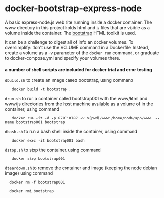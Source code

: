 # docker-bootstrap-express-node
A basic express-node.js web site running inside a docker container. The www directory in this project holds html and js files that are visible as a volume inside the container. The [bootstrap](https://getbootstrap.com/) HTML toolkit is used.

It can be a challenge to digest all of info an docker volumes.  To oversimplify: don't use the VOLUME command in a Dockerfile. Instead, create a volume as a -v parameter of the `docker run` command, or graduate to docker-compose.yml and specify your volumes there.

#### a number of shell scripts are included for docker trial and error testing
   `dbuild.sh` to create an image called bootstrap, using command
      
       docker build -t bootstrap .  

   `drun.sh`  to run a container called bootstrap001 with the www/html and www/js directories from the host machine available as a volume of in the container, using command 
      
       docker run -it -d -p 8787:8787 -v $(pwd)/www:/home/node/app/www  --name bootstrap001 bootstrap
   
   `dbash.sh` to run a bash shell inside the container, using command 
   
       docker exec -it bootstrap001 bash 
   
   `dstop.sh`  to stop the container, using command 
   
       docker stop bootstrap001 

  `dteardown.sh` to remove the container and image (keeping the node debian image) using command 

      docker rm -f bootstrap001
     
      docker rmi bootstrap
   


